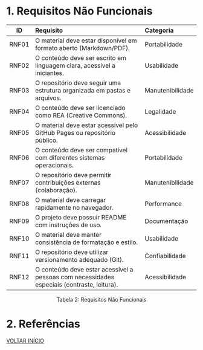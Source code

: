 # 1. Requisitos Não Funcionais

| ID   | Requisito | Categoria |
| :--: | :-------- | :------- |
| RNF01 | O material deve estar disponível em formato aberto (Markdown/PDF). | Portabilidade |
| RNF02 | O conteúdo deve ser escrito em linguagem clara, acessível a iniciantes. | Usabilidade |
| RNF03 | O repositório deve seguir uma estrutura organizada em pastas e arquivos. | Manutenibilidade |
| RNF04 | O conteúdo deve ser licenciado como REA (Creative Commons). | Legalidade |
| RNF05 | O material deve estar acessível pelo GitHub Pages ou repositório público. | Acessibilidade |
| RNF06 | O conteúdo deve ser compatível com diferentes sistemas operacionais. | Portabilidade |
| RNF07 | O repositório deve permitir contribuições externas (colaboração). | Manutenibilidade |
| RNF08 | O material deve carregar rapidamente no navegador. | Performance |
| RNF09 | O projeto deve possuir README com instruções de uso. | Documentação |
| RNF10 | O material deve manter consistência de formatação e estilo. | Usabilidade |
| RNF11 | O repositório deve utilizar versionamento adequado (Git). | Confiabilidade |
| RNF12 | O conteúdo deve estar acessível a pessoas com necessidades especiais (contraste, leitura). | Acessibilidade |

<div style="text-align: center">
<p>Tabela 2: Requisitos Não Funcionais</p>
</div>

# 2. Referências

<a href="../README.md">VOLTAR INÍCIO</a>

